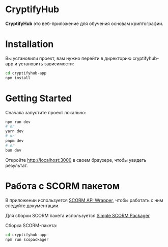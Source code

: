 # CryptifyHub

**CryptifyHub** это веб-приложение для обучения основам криптографии.

# Installation

Вы установили проект, вам нужно перейти в директорию cryptifyhub-app и установить зависимости:

```bash
cd cryptifyhub-app
npm install
```

# Getting Started

Сначала запустите проект локально:

```bash
npm run dev
# or
yarn dev
# or
pnpm dev
# or
bun dev
```

Откройте [http://localhost:3000](http://localhost:3000) в своем браузере, чтобы увидеть результат.

# Работа с SCORM пакетом

В приложении используется [SCORM API Wrapper](https://github.com/allanhortle/pipwerks-scorm-api-wrapper), чтобы работать с ним следуйте документации.

Для сборки SCORM пакета используется [Simple SCORM Packager](https://github.com/lmihaidaniel/simple-scorm-packager)

Сборка SCORM-пакета:

```bash
cd cryptifyhub-app
npm run scopackager
```